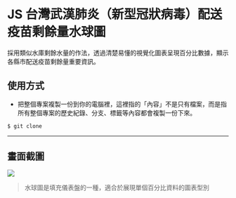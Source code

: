 # JS 台灣武漢肺炎（新型冠狀病毒）配送疫苗剩餘量水球圖

採用類似水庫剩餘水量的作法，透過清楚易懂的視覺化圖表呈現百分比數據，顯示各縣市配送疫苗剩餘量重要資訊。

## 使用方式
- 把整個專案複製一份到你的電腦裡，這裡指的「內容」不是只有檔案，而是指所有整個專案的歷史紀錄、分支、標籤等內容都會複製一份下來。
```sh
$ git clone
```

----

## 畫面截圖
![](https://i.imgur.com/jiZvCMm.png)
> 水球圖是填充儀表盤的一種，適合於展現單個百分比資料的圖表型別
